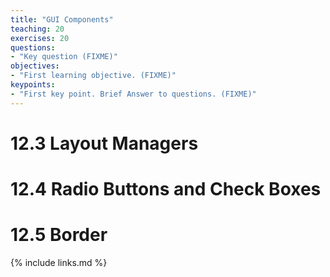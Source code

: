 ```yaml
---
title: "GUI Components"
teaching: 20
exercises: 20
questions:
- "Key question (FIXME)"
objectives:
- "First learning objective. (FIXME)"
keypoints:
- "First key point. Brief Answer to questions. (FIXME)"
---
```



# 12.3 Layout Managers
# 12.4 Radio Buttons and Check Boxes
# 12.5 Border


{% include links.md %}
